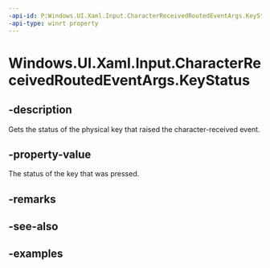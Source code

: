 ```yaml
---
-api-id: P:Windows.UI.Xaml.Input.CharacterReceivedRoutedEventArgs.KeyStatus
-api-type: winrt property
---
```


<!-- Property syntax.
public CorePhysicalKeyStatus KeyStatus { get; }
-->

# Windows.UI.Xaml.Input.CharacterReceivedRoutedEventArgs.KeyStatus

## -description
Gets the status of the physical key that raised the character-received event.



## -property-value
The status of the key that was pressed.

## -remarks

## -see-also

## -examples

